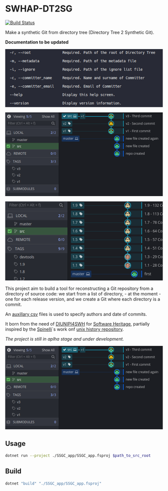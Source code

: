 # SWHAP-DT2SG

[![Build Status](https://travis-ci.com/Unipisa/SWHAP-DT2SG.svg?token=uYktkpxbywknDpAJce3c&branch=master)](https://travis-ci.com/Unipisa/SWHAP-DT2SG)

Make a synthetic Git from directory tree 
(Directory Tree 2 Synthetic Git).

**Documentation to be updated**

![example](./ETC/screen-commands.png)

![example](./ETC/screen.png)

![example](./ETC/screen-2.png)

This project aim to build a tool for reconstructing a Git repository from a directory of source code:
we start from a list of directory, - at the moment - one for each release version, and we create a Git where each directory is a commit.

An [auxillary csv](./metadata_example.csv) files is used to specify authors and date of commits.

It born from the need of [DIUNIPI4SWH](https://github.com/Unipisa/DIUNIPI4SWH) for [Software Heritage](www.softwareheritage.org), partially inspired by the [Spinelli](https://www2.dmst.aueb.gr/dds/)`s work onf [unix history repository](https://github.com/dspinellis/unix-history-repo).

*The project is still in aplha stage and under development.*

![example](./ETC/screen.png)

## Usage

```bash
dotnet run --project ./SSGC_app/SSGC_app.fsproj $path_to_src_root
```

## Build

```bash
dotnet "build" "./SSGC_app/SSGC_app.fsproj" 
```
